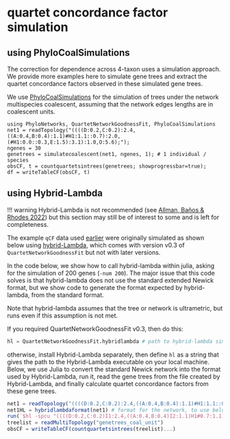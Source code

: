 # quartet concordance factor simulation

## using PhyloCoalSimulations

The correction for dependence across 4-taxon uses a simulation approach.
We provide more examples here to simulate gene trees and extract the
quartet concordance factors observed in these simulated gene trees.

We use [PhyloCoalSimulations](https://cecileane.github.io/PhyloCoalSimulations.jl/stable/)
for the simulation of trees under the network multispecies coalescent,
assuming that the network edges lengths are in coalescent units.

```@repl simulate
using PhyloNetworks, QuartetNetworkGoodnessFit, PhyloCoalSimulations
net1 = readTopology("((((D:0.2,C:0.2):2.4,((A:0.4,B:0.4):1.1)#H1:1.1::0.7):2.0,(#H1:0.0::0.3,E:1.5):3.1):1.0,O:5.6);");
ngenes = 30
genetrees = simulatecoalescent(net1, ngenes, 1); # 1 individual / species
obsCF, t = countquartetsintrees(genetrees; showprogressbar=true);
df = writeTableCF(obsCF, t)
```

## using Hybrid-Lambda

!!! warning
    Hybrid-Lambda is not recommended
    (see [Allman, Baños & Rhodes 2022](https://doi.org/10.1109/TCBB.2022.3177956))
    but this section may still be of interest to some and is left for completeness.

The example `qCF` data used [earlier](gof.html) were originally simulated as
shown below using [hybrid-Lambda](https://github.com/hybridLambda/hybrid-Lambda),
which comes with version v0.3 of `QuartetNetworkGoodnessFit`
but not with later versions.

In the code below, we show how to call hybrid-lambda within julia,
asking for the simulation of 200 genes (`-num 200`).
The major issue that this code solves is that hybrid-lambda does not
use the standard extended Newick format, but we show code to generate
the format expected by hybrid-lambda, from the standard format.

Note that hybrid-lambda assumes that the tree or network
is ultrametric, but runs even if this assumption is not met.

If you required QuartetNetworkGoodnessFit v0.3, then do this:
```julia simulate
hl = QuartetNetworkGoodnessFit.hybridlambda # path to hybrid-lambda simulator, on local machine
```
otherwise, install Hybrid-Lambda separately, then define `hl` as a string that
gives the path to the Hybrid-Lambda executable on your local machine.
Below, we use Julia to convert the standard Newick network into the format
used by Hybrid-Lambda, run it, read the gene trees from the file created by
Hybrid-Lambda, and finally calculate quartet concordance factors from these
gene trees.

```julia simulate
net1 = readTopology("((((D:0.2,C:0.2):2.4,((A:0.4,B:0.4):1.1)#H1:1.1::0.7):2.0,(#H1:0.0::0.3,E:1.5):3.1):1.0,O:5.6);");
net1HL = hybridlambdaformat(net1) # format for the network, to use below by hybrid-lambda
run(`$hl -spcu "((((D:0.2,C:0.2)I1:2.4,((A:0.4,B:0.4)I2:1.1)H1#0.7:1.1)I3:2.0,(H1#0.7:0.0,E:1.5)I4:3.1)I5:1.0,O:5.6)I6;" -num 200 -seed 123 -o "genetrees"`)
treelist = readMultiTopology("genetrees_coal_unit")
obsCF = writeTableCF(countquartetsintrees(treelist)...)
```
